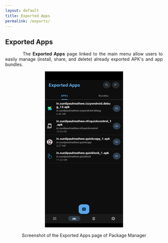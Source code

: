 ```yaml
---
layout: default
title: Exported Apps
permalink: /exports/
---
```


<style>
    tab1 { padding-left: 4em; }
</style>

## Exported Apps

<p style="text-align: justify;"><tab1>The <b>Exported Apps</b> page linked to the main menu allow users to easily manage (install, share, and delete) already exported APK's and app bundles.</tab1></p>

<p style="text-align: center"><img src="https://raw.githubusercontent.com/SmartPack/PackageManager/master/fastlane/metadata/android/en-US/images/phoneScreenshots/2.jpg" alt="" width="250" height="500" /></p>
<p style="text-align: center">Screenshot of the Exported Apps page of Package Manager</p>
